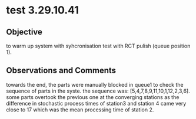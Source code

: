 # test 3.29.10.41
## Objective 

to warm up system with syhcronisation test with RCT pulish (queue position 1).

## Observations and Comments
towards the end, the parts were manually blocked in queue1 to check the sequence of parts in the syste. the sequence was: [5,4,7,8,9,11,10,1,12,2,3,6]. some parts overtook the previous one at the converging stations as the difference in stochastic process times of station3 and station 4 came very close to 17 which was the mean processing time of station 2.

